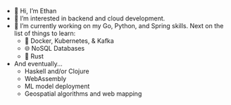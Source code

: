 - 👋 Hi, I’m Ethan
- 👀 I’m interested in backend and cloud development.
- 🌱 I’m currently working on my Go, Python, and Spring skills. Next on the list of things to learn:
  - 🐳 Docker, Kubernetes, & Kafka
  - 🌐 NoSQL Databases
  - 🦀 Rust
- And eventually...
  - Haskell and/or Clojure
  - WebAssembly
  - ML model deployment
  - Geospatial algorithms and web mapping
<!---
dethancosta/dethancosta is a ✨ special ✨ repository because its `README.md` (this file) appears on your GitHub profile.
You can click the Preview link to take a look at your changes.
--->
